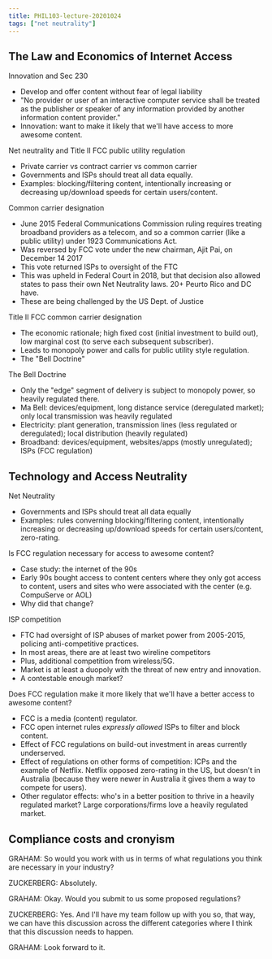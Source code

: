 ```yaml
---
title: PHIL103-lecture-20201024
tags: ["net neutrality"]
---
```


## The Law and Economics of Internet Access

Innovation and Sec 230
- Develop and offer content without fear of legal liability
- "No provider or user of an interactive computer service shall be treated as the publisher or speaker of any information provided by another information content provider."
- Innovation: want to make it likely that we'll have access to more awesome content.

Net neutrality and Title II FCC public utility regulation
- Private carrier vs contract carrier vs common carrier
- Governments and ISPs should treat all data equally.
- Examples: blocking/filtering content, intentionally increasing or decreasing up/download speeds for certain users/content.

Common carrier designation
- June 2015 Federal Communications Commission ruling requires treating broadband providers as a telecom, and so a common carrier (like a public utility) under 1923 Communications Act.
- Was reversed by FCC vote under the new chairman, Ajit Pai, on December 14 2017
- This vote returned ISPs to oversight of the FTC
- This was upheld in Federal Court in 2018, but that decision also allowed states to pass their own Net Neutrality laws. 20+ Peurto Rico and DC have.
- These are being challenged by the US Dept. of Justice

Title II FCC common carrier designation
- The economic rationale; high fixed cost (initial investment to build out), low marginal cost (to serve each subsequent subscriber).
- Leads to monopoly power and calls for public utility style regulation.
- The "Bell Doctrine"

The Bell Doctrine
- Only the "edge" segment of delivery is subject to monopoly power, so heavily regulated there.
- Ma Bell: devices/equipment, long distance service (deregulated market); only local transmission was heavily regulated
- Electricity: plant generation, transmission lines (less regulated or deregulated); local distribution (heavily regulated)
- Broadband: devices/equipment, websites/apps (mostly unregulated); ISPs (FCC regulation)

## Technology and Access Neutrality

Net Neutrality
- Governments and ISPs should treat all data equally
- Examples: rules converning blocking/filtering content, intentionally increasing or decreasing up/download speeds for certain users/content, zero-rating.

Is FCC regulation necessary for access to awesome content?
- Case study: the internet of the 90s
- Early 90s bought access to content centers where they only got access to content, users and sites who were associated with the center (e.g. CompuServe or AOL)
- Why did that change?

ISP competition
- FTC had oversight of ISP abuses of market power from 2005-2015, policing anti-competitive practices.
- In most areas, there are at least two wireline competitors
- Plus, additional competition from wireless/5G.
- Market is at least a duopoly with the threat of new entry and innovation.
- A contestable enough market?

Does FCC regulation make it more likely that we'll have a better access to awesome content?
- FCC is a media (content) regulator.
- FCC open internet rules *expressly allowed* ISPs to filter and block content.
- Effect of FCC regulations on build-out investment in areas currently underserved.
- Effect of regulations on other forms of competition: ICPs and the example of Netflix. Netflix opposed zero-rating in the US, but doesn't in Australia (because they were newer in Australia it gives them a way to compete for users).
- Other regulator effects: who's in a better position to thrive in a heavily regulated market? Large corporations/firms love a heavily regulated market.

## Compliance costs and cronyism

GRAHAM: So would you work with us in terms of what regulations you think are necessary in your industry?

ZUCKERBERG: Absolutely.

GRAHAM: Okay. Would you submit to us some proposed regulations?

ZUCKERBERG: Yes. And I'll have my team follow up with you so, that way, we can have this discussion across the different categories where I think that this discussion needs to happen.

GRAHAM: Look forward to it.
